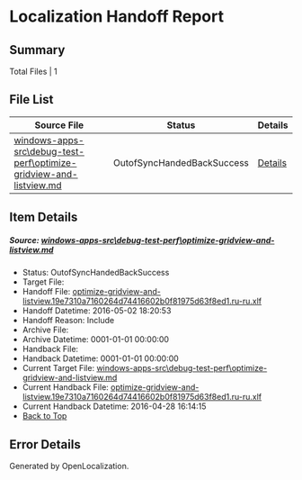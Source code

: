 # <a name='report-top'></a> Localization Handoff Report

## Summary
 Total Files | 1

## File List
 Source File | Status | Details 
 ----------- | ------ | ------- 
 [windows-apps-src\debug-test-perf\optimize-gridview-and-listview.md](https://github.com/Microsoft/windows-apps/blob/6842e70c2ba8bb9d6e9b6a78c81a0bcc3bc347ce/windows-apps-src/debug-test-perf/optimize-gridview-and-listview.md) | OutofSyncHandedBackSuccess | [Details](#e8ae83964d3ee157974f0e4e8763cc2eaacc72311967)

## Item Details
##### <a name='e8ae83964d3ee157974f0e4e8763cc2eaacc72311967'></a> Source: [windows-apps-src\debug-test-perf\optimize-gridview-and-listview.md](https://github.com/Microsoft/windows-apps/blob/6842e70c2ba8bb9d6e9b6a78c81a0bcc3bc347ce/windows-apps-src/debug-test-perf/optimize-gridview-and-listview.md)
* Status: OutofSyncHandedBackSuccess
* Target File: 
* Handoff File: [optimize-gridview-and-listview.19e7310a7160264d74416602b0f81975d63f8ed1.ru-ru.xlf](https://github.com/Microsoft/WDG.handoff/blob/5b0a28829011f1cdf527c6332685e077ba7e2672/ol-handoff/Microsoft/windows-apps.ru-ru/master/optimize-gridview-and-listview.19e7310a7160264d74416602b0f81975d63f8ed1.ru-ru.xlf)
* Handoff Datetime: 2016-05-02 18:20:53
* Handoff Reason: Include
* Archive File: 
* Archive Datetime: 0001-01-01 00:00:00
* Handback File: 
* Handback Datetime: 0001-01-01 00:00:00
* Current Target File: [windows-apps-src\debug-test-perf\optimize-gridview-and-listview.md](https://github.com/Microsoft/windows-apps.ru-ru/blob/619d87eef5cf4864a20bb60bed4b7ab44b4fb245/windows-apps-src/debug-test-perf/optimize-gridview-and-listview.md)
* Current Handback File: [optimize-gridview-and-listview.19e7310a7160264d74416602b0f81975d63f8ed1.ru-ru.xlf](https://github.com/Microsoft/WDG.handback/blob/9b1301a45914bbb62b8802b66808db33701471e5/ol-handback/Microsoft/windows-apps.ru-ru/master/optimize-gridview-and-listview.19e7310a7160264d74416602b0f81975d63f8ed1.ru-ru.xlf)
* Current Handback Datetime: 2016-04-28 16:14:15
* [Back to Top](#report-top)


## Error Details

Generated by OpenLocalization.
